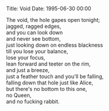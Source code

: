Title: Void
Date: 1995-06-30 00:00


The void, the hole gapes open tonight;  
jagged, ragged edges,  
and you can look down  
and never see bottom,  
just looking down on endless blackness  
till you lose your balance,  
lose your focus,  
lean forward and teeter on the rim,  
and just a breeze,  
just a feather touch and you'll be falling,  
falling down that hole just like Alice,  
but there's no bottom to this one,  
no Queen,  
and no fucking rabbit.

